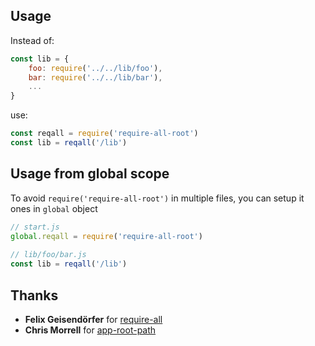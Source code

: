 ## Usage

Instead of:

```js
const lib = {
	foo: require('../../lib/foo'),
	bar: require('../../lib/bar'),
	...
}
```

use:

```js
const reqall = require('require-all-root')
const lib = reqall('/lib')
```

## Usage from global scope

To avoid `require('require-all-root')` in multiple files, you can setup it ones in `global` object
```js
// start.js
global.reqall = require('require-all-root')
 
// lib/foo/bar.js 
const lib = reqall('/lib')
```

## Thanks
- **Felix Geisendörfer** for [require-all](https://github.com/felixge/node-require-all)
- **Chris Morrell** for [app-root-path](https://github.com/inxilpro/node-app-root-path)